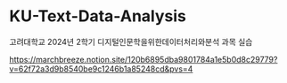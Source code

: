 # KU-Text-Data-Analysis
고려대학교 2024년 2학기 디지털인문학을위한데이터처리와분석 과목 실습

https://marchbreeze.notion.site/120b6895dba9801784a1e5b0d8c29779?v=62f72a3d9b8540be9c1246b1a85248cd&pvs=4
